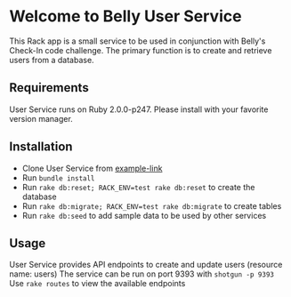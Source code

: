 # Welcome to Belly User Service

This Rack app is a small service to be used in conjunction with Belly's Check-In code challenge. The primary function is to create and retrieve users from a database.

## Requirements
User Service runs on Ruby 2.0.0-p247. Please install with your favorite version manager.

## Installation
* Clone User Service from [example-link](https://github.com/leeacto/user-service)
* Run <code>bundle install</code>
* Run <code>rake db:reset; RACK_ENV=test rake db:reset</code> to create the database
* Run <code>rake db:migrate; RACK_ENV=test rake db:migrate</code> to create tables
* Run <code>rake db:seed</code> to add sample data to be used by other services

## Usage
User Service provides API endpoints to create and update users (resource name: users)
The service can be run on port 9393 with <code>shotgun -p 9393</code>
Use <code>rake routes</code> to view the available endpoints

